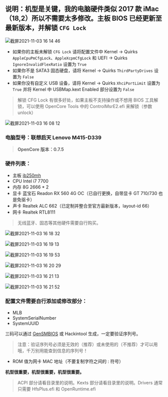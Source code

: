 ## 说明：机型是关键，我的电脑硬件类似 2017 款 iMac（18,2）所以不需要太多修改。主板 BIOS 已经更新至最新版本，并解锁 `CFG Lock`

![截屏2021-11-03 16 14 46](https://user-images.githubusercontent.com/62989049/140027435-7700c170-9ccd-4317-bb0c-61e0d3b175c4.png)

* 如果你的主板未解锁 `CFG Lock` 请将配置文件中 Kernel -> Quirks `AppleCpuPmCfgLock`、`AppleXcpmCfgLock` 和 UEFI -> Quirks `IgnoreInvalidFlexRatio` 设置为 `True`
* 如果你不是 SATA3 固态硬盘，请将 Kernel -> Quirks `ThirdPartyDrives` 设置为 `False`
* 如果你没有自定义 USB 设备，请将 Kernel -> Quirks `XhciPortLimit` 设置为 `True` 并将 Kernel 中 USBMap.kext Enabled 部分设置为 `False`

> 解锁 CFG Lock 有很多好处，如果主板不支持操作或不想用 BIOS 工具解锁，可以使用 OpenCore Tools 中的 ControlMsrE2.efi 来解锁（参数 unlock）

![截屏2021-11-03 16 08 12](https://user-images.githubusercontent.com/62989049/140026732-197241b9-6a8e-4c39-a308-1f552aac42d0.png)

### 电脑型号：联想启天 Lenovo M415-D339

> **OpenCore 版本：0.7.5**

### 硬件列表：

* 主板 [ib250mh](https://www.baidu.com/s?ie=utf-8&f=8&rsv_bp=1&rsv_idx=1&tn=baidu&wd=ib250mh%E4%B8%BB%E6%9D%BF&fenlei=256&rsv_pq=c93518ed0000074d&rsv_t=9de5tGB5cxBe0Lqtgj9grCvfTMTGMF4cRHg%2F7QkovWpOKDaL3UaMzMvYqsM&rqlang=cn&rsv_enter=1&rsv_dl=ib&rsv_sug3=5&rsv_sug1=5&rsv_sug7=100&sug=ib250mh%25E4%25B8%25BB%25E6%259D%25BF&rsv_n=1)
* CPU Intel i7 7700
* 内存 8G 2666 * 2
* 显卡 蓝宝石 Readon RX 560 4G OC（已自行更换，自带显卡 GT 710/730 也是免驱卡）
* 声卡 Realtek ALC 662（已定制并整合至官方最新版本，layout-id 66）
* 网卡 Realtek RTL8111

> 无线蓝牙、固态等其他硬件需要自行购买。

![截屏2021-11-03 16 18 32](https://user-images.githubusercontent.com/62989049/140027856-3452d866-fd7a-4ffb-ad8b-2364e1a79a58.png)

![截屏2021-11-03 16 19 13](https://user-images.githubusercontent.com/62989049/140027918-7c1da46b-c1f6-4763-a9b5-39deb70064ac.png)

![截屏2021-11-03 16 19 53](https://user-images.githubusercontent.com/62989049/140027977-3af77d83-4d69-4300-8ce0-19724da9a368.png)

![截屏2021-11-03 16 20 29](https://user-images.githubusercontent.com/62989049/140028034-8c0bd3b9-baad-472e-af2c-230909758019.png)

![截屏2021-11-03 16 21 13](https://user-images.githubusercontent.com/62989049/140028113-72a79a5b-883d-4ecd-ba64-98c29de73f8a.png)

![截屏2021-11-03 16 21 52](https://user-images.githubusercontent.com/62989049/140028180-5eba6496-8d07-4762-bd9e-c5810babb101.png)

### 配置文件需要自行添加或修改部分：

* MLB
* SystemSerialNumber
* SystemUUID

三码可以通过 [GenSMBIOS](https://github.com/corpnewt/GenSMBIOS) 或 Hackintool 生成，一定要验证序列号。
> 注意：验证序列号必须是无效的（推荐）或未使用的（不推荐）才可以用哦，千万别用能查到信息的序列号！

* ROM 值为网卡 MAC 地址（不要复制字符之间的 : 符号）

**机型很重要，机型很重要，机型很重要。**

> ACPI 部分请看目录里的说明。Kexts 部分请看目录里的说明。Drivers 通常只需要 HfsPlus.efi 和 OpenRuntime.efi
